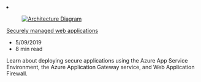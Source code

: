 <!-- This file is automatically generated by build/architectures/build_index.py. Any updates will be lost. -->

<!-- markdownlint-disable MD033 -->

<li class="grid-item item-column" data-categories="Security Web ">
<article class="card">
    <div class="card-header has-margin-bottom-none" aria-hidden="true">
        <figure class="image diagram has-height-175 has-overflow-hidden level">
            <a href="/azure/architecture/example-scenario/apps/fully-managed-secure-apps"><img src="/azure/architecture/browse/thumbs/fully-managed-secure-apps.png" class="diagram" alt="Architecture Diagram" data-linktype="relative-path"></a>
        </figure>
    </div>
    <div class="card-content">
        <a class="card-content-title has-margin-top-none" href="/azure/architecture/example-scenario/apps/fully-managed-secure-apps">
            <p>Securely managed web applications</p>
        </a>
        <ul class="card-content-metadata">
            <li>5/09/2019</li>
            <li>8 min read</li>
        </ul>
        <p class="card-content-description">Learn about deploying secure applications using the Azure App Service Environment, the Azure Application Gateway service, and Web Application Firewall.</p>
        <div class="bottom-to-top-fade is-hidden-mobile"></div>
    </div>
</article>
</li>

